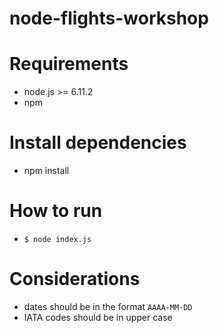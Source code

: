 # node-flights-workshop

# Requirements

- node.js >= 6.11.2
- npm

# Install dependencies

- npm install

# How to run

- `$ node index.js`

# Considerations

- dates should be in the format `AAAA-MM-DD`
- IATA codes should be in upper case
